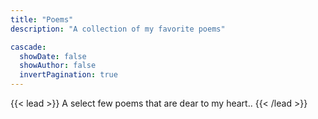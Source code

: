 ```yaml
---
title: "Poems"
description: "A collection of my favorite poems"

cascade:
  showDate: false
  showAuthor: false
  invertPagination: true
---
```


{{< lead >}}
A select few poems that are dear to my heart..
{{< /lead >}}
